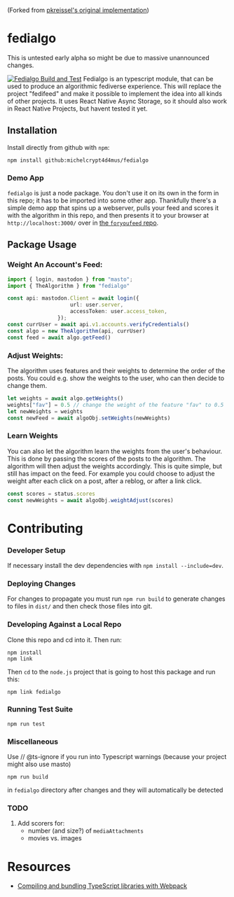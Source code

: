(Forked from [pkreissel's original implementation](https://github.com/pkreissel/fedialgo))

# fedialgo
This is untested early alpha so might be due to massive unannounced changes.

[![Fedialgo Build and Test](https://github.com/pkreissel/fedialgo/actions/workflows/CI.yaml/badge.svg)](https://github.com/pkreissel/fedialgo/actions/workflows/CI.yaml)
Fedialgo is an typescript module, that can be used to produce an algorithmic fediverse experience. This will replace the project "fedifeed" and make it possible to implement the idea into all kinds of other projects. It uses React Native Async Storage, so it should also work in React Native Projects, but havent tested it yet.

## Installation
Install directly from github with `npm`:
```console
npm install github:michelcrypt4d4mus/fedialgo
```


### Demo App
`fedialgo` is just a node package. You don't use it on its own in the form in this repo; it has to be imported into some other app. Thankfully there's a simple demo app that spins up a webserver, pulls your feed and scores it with the algorithm in this repo, and then presents it to your browser at `http://localhost:3000/` over in [the `foryoufeed` repo](https://github.com/pkreissel/foryoufeed).

## Package Usage

### Weight An Account's Feed:
```typescript
import { login, mastodon } from "masto";
import { TheAlgorithm } from "fedialgo"

const api: mastodon.Client = await login({
                    url: user.server,
                    accessToken: user.access_token,
                });
const currUser = await api.v1.accounts.verifyCredentials()
const algo = new TheAlgorithm(api, currUser)
const feed = await algo.getFeed()
```

### Adjust Weights:
The algorithm uses features and their weights to determine the order of the posts.
You could e.g. show the weights to the user, who can then decide to change them.

```typescript
let weights = await algo.getWeights()
weights["fav"] = 0.5 // change the weight of the feature "fav" to 0.5
let newWeights = weights
const newFeed = await algoObj.setWeights(newWeights)
```

### Learn Weights
You can also let the algorithm learn the weights from the user's behaviour. This is done by passing the scores of the posts to the algorithm. The algorithm will then adjust the weights accordingly. This is quite simple, but still has impact on the feed. For example you could choose to adjust the weight after each click on a post, after a reblog, or after a link click.

```typescript
const scores = status.scores
const newWeights = await algoObj.weightAdjust(scores)
```

# Contributing
### Developer Setup
If necessary install the dev dependencies with `npm install --include=dev`.

### Deploying Changes
For changes to propagate you must run `npm run build` to generate changes to files in `dist/` and then check those files into git.

### Developing Against a Local Repo
Clone this repo and cd into it. Then run:

```console
npm install
npm link
```

Then `cd` to the `node.js` project that is going to host this package and run this:
```console
npm link fedialgo
```

### Running Test Suite
`npm run test`


### Miscellaneous
Use // @ts-ignore if you run into Typescript warnings (because your project might also use masto)
```console
npm run build
```
in `fedialgo` directory after changes and they will automatically be detected


### TODO
1. Add scorers for:
   * number (and size?) of `mediaAttachments`
   * movies vs. images


# Resources
* [Compiling and bundling TypeScript libraries with Webpack](https://marcobotto.com/blog/compiling-and-bundling-typescript-libraries-with-webpack/)
